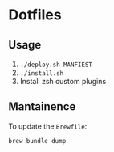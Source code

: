 # Dotfiles

## Usage

1. `./deploy.sh MANFIEST`
2. `./install.sh`
3. Install zsh custom plugins

## Mantainence

To update the `Brewfile`:

```bash
brew bundle dump
```
